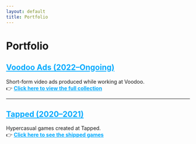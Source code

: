 ```yaml
---
layout: default
title: Portfolio
---
```


# Portfolio

## <a href="voodoo" style="color: #00aaff;">Voodoo Ads (2022–Ongoing)</a>

Short-form video ads produced while working at Voodoo.  
👉 <strong><a href="voodoo" style="color: #00aaff;">Click here to view the full collection</a></strong>

---

## <a href="tapped" style="color: #00aaff;">Tapped (2020–2021)</a>

Hypercasual games created at Tapped.  
👉 <strong><a href="tapped" style="color: #00aaff;">Click here to see the shipped games</a></strong>

